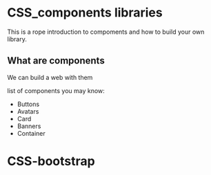# CSS_components libraries

This is a rope introduction to compoments and how to build your own library.

##  What are components
We can build a web with them 

list of components you may know:
- Buttons
- Avatars
- Card
- Banners
- Container


# CSS-bootstrap
